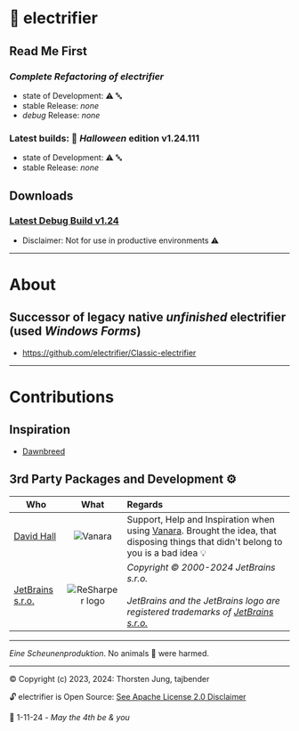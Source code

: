 # 🦇 electrifier 

## Read Me First

### _Complete Refactoring of electrifier_
- state of Development: ⚠ 🔤 
- stable Release: _none_
- *debug* Release: _none_

### Latest builds: 🦇 _Halloween_ edition v1.24.111
- state of Development: ⚠ 🔤 
- stable Release: _none_

## Downloads

### [Latest Debug Build v1.24](https://github.com/electrifier/electrifier-v1.24)
- Disclaimer: Not for use in productive environments ⚠

---

# About
## Successor of legacy native _unfinished_ electrifier (used _Windows Forms_)
- https://github.com/electrifier/Classic-electrifier

----

# Contributions
## Inspiration 
- [Dawnbreed](https://www.discogs.com/artist/885335-Dawnbreed)

## 3rd Party Packages and Development ⚙ 

| Who | What | Regards |
|--------------|:-----------:|:--------|
| [David Hall](https://github.com/dahall) | ![Vanara](https://raw.githubusercontent.com/dahall/Vanara/master/docs/icons/Vanara64x64.png) | Support, Help and Inspiration when using [Vanara](https://github.com/dahall/Vanara). Brought the idea, that disposing things that didn't belong to you is a bad idea 💡 |
| [JetBrains s.r.o.](https://www.jetbrains.com/) |  ![ReSharper logo](https://resources.jetbrains.com/storage/products/company/brand/logos/ReSharper.png) |  _Copyright © 2000-2024 JetBrains s.r.o. <br><br> JetBrains and the JetBrains logo are registered trademarks of [JetBrains s.r.o.](https://www.jetbrains.com/)_ |

---

_Eine Scheunenproduktion_. No animals 🐯 were harmed.

----
©️ Copyright (c) 2023, 2024: Thorsten Jung, tajbender

🔓 electrifier is Open Source: [See Apache License 2.0 Disclaimer](https://opensource.org/license/apache-2-0)

📆 1-11-24 - _May the 4th be & you_
